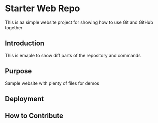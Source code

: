 # Starter Web Repo

This is aa simple website project for showing how to use Git and GitHub together

## Introduction

This is emaple to show diff parts of the repository and commands

## Purpose

Sample website with plenty of files for demos

## Deployment

## How to Contribute